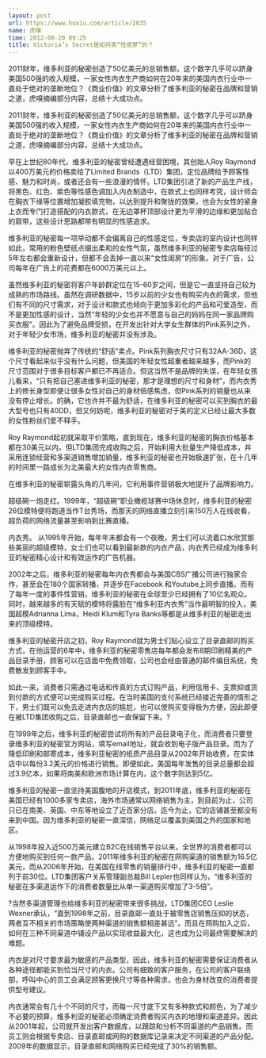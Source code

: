 ```yaml
---
layout: post
url: https://www.huxiu.com/article/2835
name: 虎嗅
time: 2012-08-20 09:25
title: Victoria’s Secret是如何卖“性感梦”的？
---
```

2011财年，维多利亚的秘密创造了50亿美元的总销售额，这个数字几乎可以跻身美国500强的收入规模，一家女性内衣生产商如何在20年来的美国内衣行业中一直处于绝对的垄断地位？《商业价值》的文章分析了维多利亚的秘密在品牌和营销之道，虎嗅摘编部分内容，总结十大成功点。

2011财年，维多利亚的秘密创造了50亿美元的总销售额，这个数字几乎可以跻身美国500强的收入规模，一家女性内衣生产商如何在20年来的美国内衣行业中一直处于绝对的垄断地位？《商业价值》的文章分析了维多利亚的秘密在品牌和营销之道，虎嗅摘编部分内容，总结十大成功点。

早在上世纪80年代，维多利亚的秘密曾经遭遇经营困境，其创始人Roy Raymond以400万美元的价格卖给了Limited Brands（LTD）集团，定位品牌给予顾客性感、魅力和时尚，或者还会有一些浪漫的情怀。LTD集团引进了新的产品生产线，将黑色、红色、紫色等性感色调加入内衣制造中，在款式上也同样考究，设计师会在胸衣下缘等位置增加凝胶填充物，以达到提升和聚拢的效果，也会为女性的紧身上衣而专门打造搭配的内衣款式，在无边罩杯顶部设计更为平滑的边缘和更加贴合的肩带，这些设计思路都带有明显的性感追求。

维多利亚的秘密每一项举动都不会偏离自己的性感定位，专卖店的室内设计也同样如此，常用的粉色壁纸点缀出柔和的女性气氛，虽然维多利亚的秘密专卖店每经过5年左右都会重新设计，但都不会丢掉一直以来“女性闺房”的形象。对于广告，公司每年在广告上的花费都在6000万美元以上。

虽然维多利亚的秘密将客户年龄群定位在15-60岁之间，但是它一直坚持自己较为成熟的市场路线。虽然在调研数据中，15岁以前的少女也有购买内衣的需求，但他们有不同的尺寸需求，对于设计和款式也倾向于更加多彩化的产品和可爱造型，而不是更加性感的设计，当然“年轻的少女也并不愿意与自己的妈妈在同一家品牌购买衣服”。因此为了避免品牌受损，在开发出针对大学女生群体的Pink系列之外，对于年轻少女市场，维多利亚的秘密并没有涉及。

维多利亚的秘密抛弃了传统的“舒适”卖点。Pink系列胸衣尺寸只有32AA-36D，这个尺寸看起来似乎没有什么问题，但美国的年轻女性超重者越来越多，而Pink的尺寸范围对于很多目标客户都已不再适合。但这当然不是品牌的失误，在年轻女孩儿看来，“只有把自己塞进维多利亚的秘密，那才是理想的尺寸和身材”，而内衣秀上的修长身型即便让很多女性对自己的身材倍感焦虑，但Pink系列的销量也从来没有停止增长。的确，它也许并不最为舒适，在维多利亚的秘密可以买到胸衣的最大型号也只有40DD，但又何妨呢，维多利亚的秘密对于美的定义已经让最大多数的女性粉丝们爱不释手。

Roy Raymond起初就采取平价策略，直到现在，维多利亚的秘密的胸衣价格基本都在30美元以内。但LTD集团完成收购之后，开始利用大批量生产降低成本，并采用连锁经营和多渠道销售增加销量，维多利亚的秘密也开始极速扩张，在十几年的时间里一路成长为北美最大的女性内衣零售商。

在维多利亚的秘密崭露头角的几年间，它利用事件营销极大地提升了品牌影响力。

超级碗一炮走红。1999年，“超级碗”职业橄榄球赛中场休息时，维多利亚的秘密26位模特便将跑道当作T台秀场，而那天的网络直播立刻引来150万人在线收看，超负荷的网络流量甚至影响到比赛直播。

内衣秀。 从1995年开始，每年年末都会有一个夜晚，男士们可以流着口水欣赏那些美丽的超级模特，女士们也可以看到最新款的内衣产品，内衣秀已经成为维多利亚的秘密精心设计和有效运作的广告机器。

2002年之后，维多利亚的秘密每年内衣秀都会与美国CBS广播公司进行独家合作，甚至会在180个国家转播，并逐步在Facebook 和Youtube上同步直播。而有了每年一度的事件性营销，维多利亚的秘密在全球至少已经拥有了10亿名观众。同时，越来越多的有天赋的模特将露脸在“维多利亚内衣秀”当作最明智的投入，美国超模Adrianna Lima，Heidi Klum和Tyra Banks等都是从维多利亚的秘密走出来的顶级模特。

维多利亚的秘密开店之初，Roy Raymond就为男士们贴心设立了目录直邮的购买方式，在他运营的6年中，维多利亚的秘密零售店每年都会发布8期印刷精美的产品目录手册，顾客可以在店面中免费领取，公司也会经由普通的邮件编目系统，免费散发到顾客手中。

如此一来，消费者只需通过电话和传真的方式订购产品，利用信用卡、支票抑或货到付款的方式便可以完成购买过程。在当时美国的支付系统已经接近完善的情形之下，男士们既可以免去走进内衣店的尴尬，也可以使购买变得极为方便，因此即便在被LTD集团收购之后，目录直邮也一直保留下来。?

在1999年之后，维多利亚的秘密尝试将所有的产品目录电子化，而消费者只要登录维多利亚的秘密官方网站，填写email地址，就会收到电子版产品目录。而为了降低印刷和邮寄成本，维多利亚秘密的纸质产品目录从2002年开始收费，在实体店中以每份3.2美元的价格进行销售。即便如此，美国每年发售的目录总量都会超过3.9亿本，如果将南美和欧洲市场计算在内，这个数字则达到5亿。

维多利亚的秘密一直坚持美国腹地的开店模式，到2011年底，维多利亚的秘密在美国已经有1000多家专卖店，海外市场通常以网络销售为主，到目前为止，公司只已在南美、英国、中东等地设立了近百家分店。迄今为止，它的店铺甚至都没有来到中国。因为维多利亚的秘密一直深信，网络足以覆盖到美国之外的国家和地区。

从1998年投入近500万美元建立B2C在线销售平台以来，全世界的消费者都可以方便地购买到任何一款产品。2011年维多利亚的秘密在网购渠道的销售额为16.5亿美元，而从2006年开始，在美国在线零售的销量排行中，维多利亚的秘密一直都列于前30位。LTD集团客户关系管理副总裁Bill Lepler也同样认为，“维多利亚的秘密在多渠道运作下的消费者数量比从单一渠道购买增加了3-5倍”。

?当然多渠道管理也给维多利亚的秘密带来很多挑战，LTD集团CEO Leslie Wexner承认，“直到1998年之前，目录直邮一直处于被零售店销售压抑的状态，两者互不相关的市场策略使两种渠道的销售额相差甚远”。而且在网购加入之后，如何在三种不同渠道中铺设产品以实现收益最大化，这也成为公司最终需要解决的难题。

内衣是对尺寸要求最为敏感的产品类型，因此，维多利亚的秘密需要保证消费者从各种途径都能买到恰当尺寸的内衣。公司有细致的客户服务，在公司的客户联络部，呼叫中心的员工会满足顾客更换尺寸等各种需求，也会为身材改变的消费者提供型号建议。

内衣通常会有几十个不同的尺寸，而每一尺寸底下又有多种款式和颜色，为了减少不必要的预算，维多利亚的秘密必须确定消费者购买内衣的地理和渠道差异。因此从2001年起，公司就开发出客户数据库，以跟踪和分析不同渠道的产品销售。而员工则会根据专卖店、目录直邮或网购的数据库记录来决定不同渠道的产品分配。2009年的数据显示，目录直邮和网络购买已经完成了30%的销售额。

